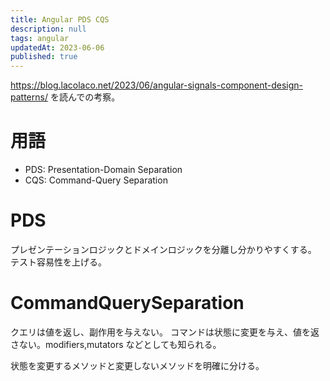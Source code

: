 ```yaml
---
title: Angular PDS CQS
description: null
tags: angular
updatedAt: 2023-06-06
published: true
---
```


https://blog.lacolaco.net/2023/06/angular-signals-component-design-patterns/ を読んでの考察。

# 用語

- PDS: Presentation-Domain Separation
- CQS: Command-Query Separation

# PDS

プレゼンテーションロジックとドメインロジックを分離し分かりやすくする。
テスト容易性を上げる。

# CommandQuerySeparation

クエリは値を返し、副作用を与えない。
コマンドは状態に変更を与え、値を返さない。modifiers,mutators などとしても知られる。

状態を変更するメソッドと変更しないメソッドを明確に分ける。
